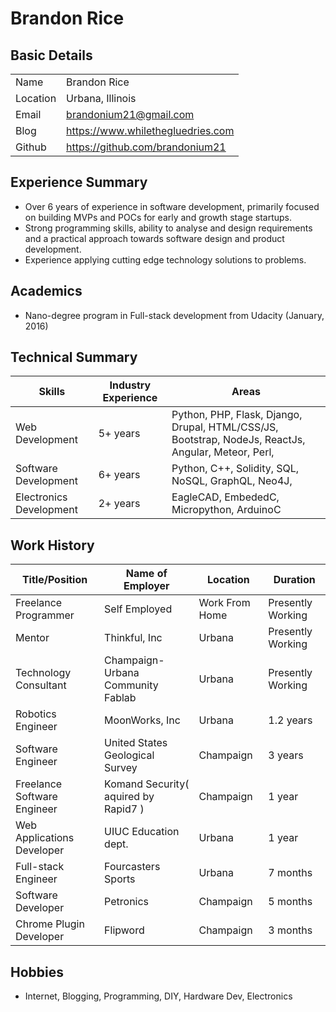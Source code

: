 # Brandon Rice 


## Basic Details

|  |   |
|----------| ------------------|
| Name | Brandon Rice |
| Location | Urbana, Illinois |
| Email | <brandonium21@gmail.com> |
| Blog | <https://www.whilethegluedries.com> |
| Github | <https://github.com/brandonium21> |


## Experience Summary

- Over 6 years of experience in software development, primarily focused on building MVPs and POCs for early and growth stage startups.
- Strong programming skills, ability to analyse and design requirements and a practical approach towards software design and product development.
- Experience applying cutting edge technology solutions to problems.

## Academics

- Nano-degree program in Full-stack development from Udacity (January, 2016)

## Technical Summary

| Skills        	    | Industry Experience	| Areas									|
|-----------------------|---------------------- |---------------------------------------|
| Web Development     	| 5+ years        	    | Python, PHP, Flask, Django, Drupal, HTML/CSS/JS, Bootstrap, NodeJs, ReactJs, Angular, Meteor, Perl,  |
| Software Development    | 6+ years         		| Python, C++, Solidity, SQL, NoSQL, GraphQL, Neo4J,  					|
| Electronics Development   | 2+ years		  		| EagleCAD, EmbededC, Micropython, ArduinoC 	|

## Work History

| Title/Position             | Name of Employer				    | Location	  	 | Duration		 	 |
|----------------------------|----------------------------------|----------------|-------------------| 
| Freelance Programmer     	 | Self Employed            		| Work From Home | Presently Working |
| Mentor  | Thinkful, Inc				| Urbana           | Presently Working			 |
| Technology Consultant     | Champaign-Urbana Community Fablab		| Urbana         | Presently Working		 |
| Robotics Engineer         | MoonWorks, Inc	 		| Urbana         | 1.2 years			 |
| Software Engineer         | United States Geological Survey	 		| Champaign         | 3 years			 |
| Freelance Software Engineer         | Komand Security( aquired by Rapid7 )	 		| Champaign         | 1 year			 |
| Web Applications Developer         | UIUC Education dept.	 		| Urbana         | 1 year			 |
| Full-stack Engineer          | Fourcasters Sports	 		| Urbana         | 7 months			 |
| Software Developer         | Petronics	 		| Champaign         | 5 months			 |
| Chrome Plugin Developer        | Flipword	 		| Champaign         | 3 months			 |



## Hobbies

- Internet, Blogging, Programming, DIY, Hardware Dev, Electronics